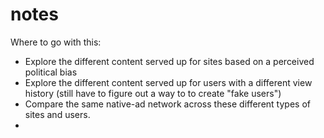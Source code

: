 notes
=====

Where to go with this:

- Explore the different content served up for sites based on a perceived political bias
- Explore the different content served up for users with a different view history (still have to figure out a way to to create "fake users")
- Compare the same native-ad network across these different types of sites and users.
- 
